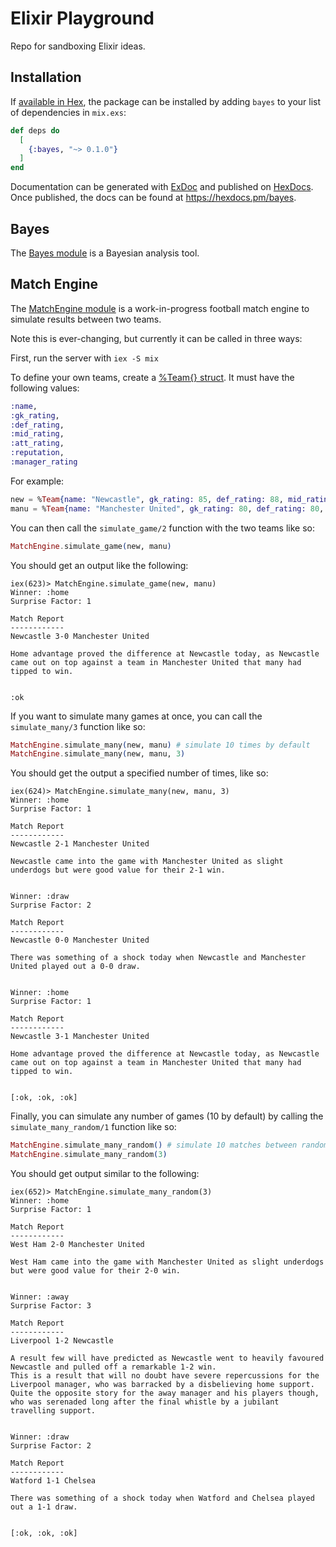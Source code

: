 # Elixir Playground

Repo for sandboxing Elixir ideas.

## Installation

If [available in Hex](https://hex.pm/docs/publish), the package can be installed
by adding `bayes` to your list of dependencies in `mix.exs`:

```elixir
def deps do
  [
    {:bayes, "~> 0.1.0"}
  ]
end
```

Documentation can be generated with [ExDoc](https://github.com/elixir-lang/ex_doc)
and published on [HexDocs](https://hexdocs.pm). Once published, the docs can
be found at <https://hexdocs.pm/bayes>.

## Bayes

The [Bayes module](lib/bayes.ex) is a Bayesian analysis tool.

## Match Engine

The [MatchEngine module](lib/match_engine.ex) is a work-in-progress football match engine to simulate results between two teams.

Note this is ever-changing, but currently it can be called in three ways:

First, run the server with `iex -S mix`

To define your own teams, create a [%Team{} struct](lib/team.ex). It must have the following values:

```elixir
:name,
:gk_rating,
:def_rating,
:mid_rating,
:att_rating,
:reputation,
:manager_rating
```

For example:

```elixir
new = %Team{name: "Newcastle", gk_rating: 85, def_rating: 88, mid_rating: 92, att_rating: 90, reputation: 90, manager_rating: 95}
manu = %Team{name: "Manchester United", gk_rating: 80, def_rating: 80, mid_rating: 79, att_rating: 82, reputation: 97, manager_rating: 80}
```

You can then call the `simulate_game/2` function with the two teams like so:

```elixir
MatchEngine.simulate_game(new, manu)
```

You should get an output like the following:

```
iex(623)> MatchEngine.simulate_game(new, manu)
Winner: :home
Surprise Factor: 1

Match Report
------------
Newcastle 3-0 Manchester United

Home advantage proved the difference at Newcastle today, as Newcastle came out on top against a team in Manchester United that many had tipped to win.


:ok
```

If you want to simulate many games at once, you can call the `simulate_many/3` function like so:

```elixir
MatchEngine.simulate_many(new, manu) # simulate 10 times by default
MatchEngine.simulate_many(new, manu, 3)
```

You should get the output a specified number of times, like so:

```
iex(624)> MatchEngine.simulate_many(new, manu, 3)
Winner: :home
Surprise Factor: 1

Match Report
------------
Newcastle 2-1 Manchester United

Newcastle came into the game with Manchester United as slight underdogs but were good value for their 2-1 win.


Winner: :draw
Surprise Factor: 2

Match Report
------------
Newcastle 0-0 Manchester United

There was something of a shock today when Newcastle and Manchester United played out a 0-0 draw.


Winner: :home
Surprise Factor: 1

Match Report
------------
Newcastle 3-1 Manchester United

Home advantage proved the difference at Newcastle today, as Newcastle came out on top against a team in Manchester United that many had tipped to win.


[:ok, :ok, :ok]
```

Finally, you can simulate any number of games (10 by default) by calling the `simulate_many_random/1` function like so:

```elixir
MatchEngine.simulate_many_random() # simulate 10 matches between random teams
MatchEngine.simulate_many_random(3)
```

You should get output similar to the following:

```
iex(652)> MatchEngine.simulate_many_random(3)
Winner: :home
Surprise Factor: 1

Match Report
------------
West Ham 2-0 Manchester United

West Ham came into the game with Manchester United as slight underdogs but were good value for their 2-0 win.


Winner: :away
Surprise Factor: 3

Match Report
------------
Liverpool 1-2 Newcastle

A result few will have predicted as Newcastle went to heavily favoured Newcastle and pulled off a remarkable 1-2 win.
This is a result that will no doubt have severe repercussions for the Liverpool manager, who was barracked by a disbelieving home support.
Quite the opposite story for the away manager and his players though, who was serenaded long after the final whistle by a jubilant travelling support.


Winner: :draw
Surprise Factor: 2

Match Report
------------
Watford 1-1 Chelsea

There was something of a shock today when Watford and Chelsea played out a 1-1 draw.


[:ok, :ok, :ok]
```